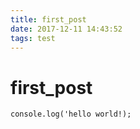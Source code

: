 ```yaml
---
title: first_post
date: 2017-12-11 14:43:52
tags: test
---
```


# first_post

```javascripy
console.log('hello world!);
```
